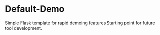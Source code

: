 # Default-Demo
Simple Flask template for rapid demoing features
Starting point for future tool development.
